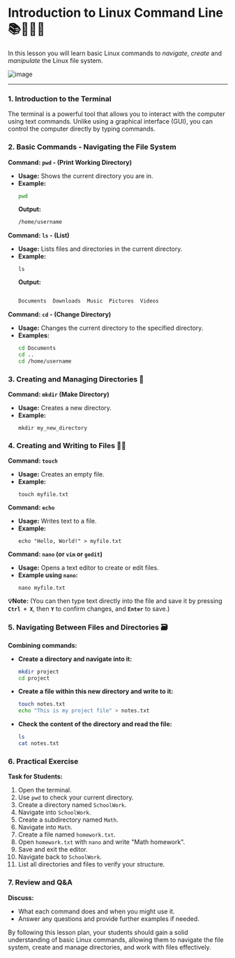 # Introduction to Linux Command Line 📚🧑🏽‍💻

In this lesson you will learn basic Linux commands to _navigate_, _create_ and _manipulate_ the Linux file system.

![image](https://github.com/ross-bish/Linux/assets/83789503/949a60b7-d4a2-4a7b-9120-f4a201c76b48)





---

### 1. Introduction to the Terminal

The terminal is a powerful tool that allows you to interact with the computer using text commands. Unlike using a graphical interface (GUI), you can control the computer directly by typing commands.

### 2. Basic Commands - Navigating the File System

**Command: `pwd` - (Print Working Directory)**
- **Usage:** Shows the current directory you are in.
- **Example:**
  ```sh  
  pwd
  ```
  **Output:**
  ```sh
  /home/username
  ```

**Command: `ls` - (List)**
- **Usage:** Lists files and directories in the current directory.
- **Example:**
    ```console
    ls
  ```
  **Output:**
  ```sh
  
  Documents  Downloads  Music  Pictures  Videos
  ```

**Command: `cd` - (Change Directory)**
- **Usage:** Changes the current directory to the specified directory.
- **Examples:**
  ```sh
  cd Documents
  cd ..
  cd /home/username
  ```

### 3. Creating and Managing Directories 📁

**Command: `mkdir` (Make Directory)**
- **Usage:** Creates a new directory.
- **Example:**
  ```console
  mkdir my_new_directory
  ```

### 4. Creating and Writing to Files 📄📝

**Command: `touch`**
- **Usage:** Creates an empty file.
- **Example:**
  ```console
  touch myfile.txt
  ```

**Command: `echo`**
- **Usage:** Writes text to a file.
- **Example:**
  ```console
  echo "Hello, World!" > myfile.txt
  ```

**Command: `nano` (or `vim` or `gedit`)**
- **Usage:** Opens a text editor to create or edit files.
- **Example using `nano`:**
  ```console
  nano myfile.txt
  ```

**💡Note:** (You can then type text directly into the file and save it by pressing **`Ctrl + X`**, then **`Y`** to confirm changes, and **`Enter`** to save.)

### 5. Navigating Between Files and Directories 🗃️

**Combining commands:**

- **Create a directory and navigate into it:**
  ```sh
  mkdir project
  cd project
  ```

- **Create a file within this new directory and write to it:**
  ```sh
  touch notes.txt
  echo "This is my project file" > notes.txt
  ```

- **Check the content of the directory and read the file:**
  ```sh
  ls
  cat notes.txt
  ```

### 6. Practical Exercise

**Task for Students:**
1. Open the terminal.
2. Use `pwd` to check your current directory.
3. Create a directory named `SchoolWork`.
4. Navigate into `SchoolWork`.
5. Create a subdirectory named `Math`.
6. Navigate into `Math`.
7. Create a file named `homework.txt`.
8. Open `homework.txt` with `nano` and write "Math homework".
9. Save and exit the editor.
10. Navigate back to `SchoolWork`.
11. List all directories and files to verify your structure.

### 7. Review and Q&A

**Discuss:**
- What each command does and when you might use it.
- Answer any questions and provide further examples if needed.

By following this lesson plan, your students should gain a solid understanding of basic Linux commands, allowing them to navigate the file system, create and manage directories, and work with files effectively.

